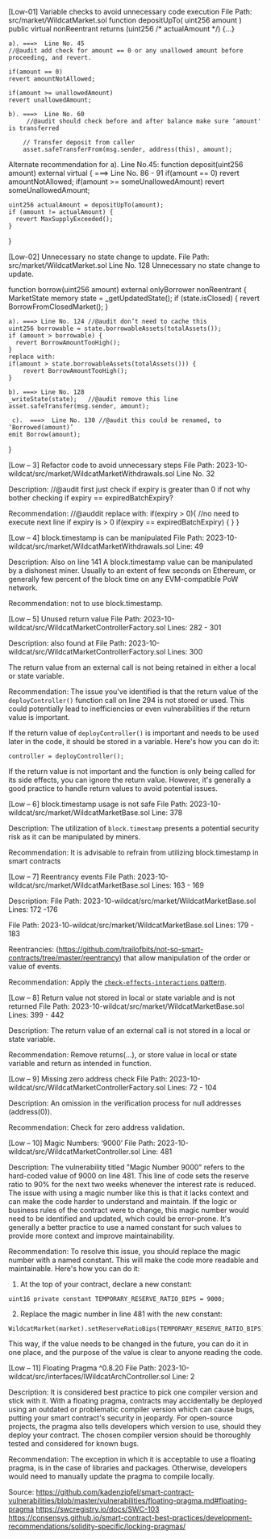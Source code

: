 [Low-01]    Variable checks to avoid unnecessary code execution
File Path: src/market/WildcatMarket.sol
function depositUpTo(
    uint256 amount
  ) public virtual nonReentrant returns (uint256 /* actualAmount */) {…}

    a). ===>  Line No. 45 
    //@audit add check for amount == 0 or any unallowed amount before proceeding, and revert.

    if(amount == 0)
	revert amountNotAllowed;

    if(amount >= unallowedAmount)
	revert unallowedAmount;

    b). ===>  Line No. 60
         //@audit should check before and after balance make sure ‘amount' is transferred

        // Transfer deposit from caller
        asset.safeTransferFrom(msg.sender, address(this), amount);

Alternate recommendation for a). Line No.45:
function deposit(uint256 amount) external virtual {
    ===>  Line No. 86 - 91
    if(amount == 0)
	revert amountNotAllowed;
    if(amount >= someUnallowedAmount)
	revert someUnallowedAmount;

    uint256 actualAmount = depositUpTo(amount);
    if (amount != actualAmount) {
      revert MaxSupplyExceeded();
    }
  }

[Low-02]    Unnecessary no state change to update. 
File Path: src/market/WildcatMarket.sol
Line No. 128   Unnecessary no state change to update.

  function borrow(uint256 amount) external onlyBorrower nonReentrant {
    MarketState memory state = _getUpdatedState();
    if (state.isClosed) {
      revert BorrowFromClosedMarket();
    }

    a). ===> Line No. 124 //@audit don’t need to cache this
    uint256 borrowable = state.borrowableAssets(totalAssets());
    if (amount > borrowable) {
      revert BorrowAmountTooHigh();
    }
    replace with:
    if(amount > state.borrowableAssets(totalAssets())) {
        revert BorrowAmountTooHigh();
    }

    b). ===> Line No. 128  
    _writeState(state);   //@audit remove this line
    asset.safeTransfer(msg.sender, amount);

     c).  ===>  Line No. 130 //@audit this could be renamed, to ‘Borrowed(amount)’
    emit Borrow(amount);
  }

[Low – 3]  Refactor code to avoid unnecessary steps
File Path: 2023-10-wildcat/src/market/WildcatMarketWithdrawals.sol
Line No. 32

Description:
//@audit first just check if expiry is greater than 0 if not why bother checking if expiry == expiredBatchExpiry?

Recommendation:
//@auddit replace with:
if(expiry > 0){
   //no need to execute next line if expiry is > 0
   if(expiry == expiredBatchExpiry) {
   }
}

[Low – 4]    block.timestamp is can be manipulated
File Path: 2023-10-wildcat/src/market/WildcatMarketWithdrawals.sol
Line: 49

Description:
Also on line 141
A block.timestamp value can be manipulated by a dishonest miner. Usually to an extent of few seconds on Ethereum, or generally few percent of the block time on any EVM-compatible PoW network.

Recommendation:
not to use block.timestamp.

[Low – 5]     Unused return value
File Path: 2023-10-wildcat/src/WildcatMarketControllerFactory.sol
Lines: 282 - 301

Description:
also found at File Path: 2023-10-wildcat/src/WildcatMarketControllerFactory.sol
Lines: 300

The return value from an external call is not being retained in either a local or state variable.

Recommendation:
The issue you've identified is that the return value of the `deployController()` function call on line 294 is not stored or used. This could potentially lead to inefficiencies or even vulnerabilities if the return value is important.

If the return value of `deployController()` is important and needs to be used later in the code, it should be stored in a variable. Here's how you can do it:

```solidity
controller = deployController();
```
If the return value is not important and the function is only being called for its side effects, you can ignore the return value. However, it's generally a good practice to handle return values to avoid potential issues.

[Low – 6]    block.timestamp usage is not safe
File Path: 2023-10-wildcat/src/market/WildcatMarketBase.sol
Line: 378

Description:
The utilization of `block.timestamp` presents a potential security risk as it can be manipulated by miners.

Recommendation:
It is advisable to refrain from utilizing block.timestamp in smart contracts

[Low – 7]    Reentrancy events
File Path: 2023-10-wildcat/src/market/WildcatMarketBase.sol
Lines: 163 - 169

Description:
File Path: 2023-10-wildcat/src/market/WildcatMarketBase.sol
Lines: 172 -176

File Path: 2023-10-wildcat/src/market/WildcatMarketBase.sol
Lines: 179 - 183

Reentrancies:
(https://github.com/trailofbits/not-so-smart-contracts/tree/master/reentrancy) that allow manipulation of the order or value of events.

Recommendation:
Apply the [`check-effects-interactions` pattern](https://docs.soliditylang.org/en/latest/security-considerations.html#re-entrancy).

[Low – 8]   Return value not stored in local or state variable and is not returned
File Path: 2023-10-wildcat/src/market/WildcatMarketBase.sol
Lines: 399 - 442

Description:
The return value of an external call is not stored in a local or state variable.

Recommendation:
Remove returns(...), or store value in local or state variable and return as intended in function.

[Low – 9]     Missing zero address check
File Path: 2023-10-wildcat/src/WildcatMarketControllerFactory.sol
Lines: 72 - 104

Description:
An omission in the verification process for null addresses (address(0)).

Recommendation:
Check for zero address validation.


[Low – 10]     Magic Numbers:  ‘9000’
File Path: 2023-10-wildcat/src/WildcatMarketController.sol
Line: 481

Description:
The vulnerability titled "Magic Number 9000" refers to the hard-coded value of 9000 on line 481. This line of code sets the reserve ratio to 90% for the next two weeks whenever the interest rate is reduced. The issue with using a magic number like this is that it lacks context and can make the code harder to understand and maintain. If the logic or business rules of the contract were to change, this magic number would need to be identified and updated, which could be error-prone. It's generally a better practice to use a named constant for such values to provide more context and improve maintainability.

Recommendation:
To resolve this issue, you should replace the magic number with a named constant. This will make the code more readable and maintainable. Here's how you can do it:

1. At the top of your contract, declare a new constant:

```solidity
uint16 private constant TEMPORARY_RESERVE_RATIO_BIPS = 9000;
```

2. Replace the magic number in line 481 with the new constant:

```solidity
WildcatMarket(market).setReserveRatioBips(TEMPORARY_RESERVE_RATIO_BIPS);
```

This way, if the value needs to be changed in the future, you can do it in one place, and the purpose of the value is clear to anyone reading the code.

[Low – 11]     Floating Pragma ^0.8.20
File Path: 2023-10-wildcat/src/interfaces/IWildcatArchController.sol
Line: 2

Description:
It is considered best practice to pick one compiler version and stick with it. With a floating pragma, contracts may accidentally be deployed using an outdated or problematic compiler version which can cause bugs, putting your smart contract's security in jeopardy. For open-source projects, the pragma also tells developers which version to use, should they deploy your contract. The chosen compiler version should be thoroughly tested and considered for known bugs.

Recommendation:
The exception in which it is acceptable to use a floating pragma, is in the case of libraries and packages. Otherwise, developers would need to manually update the pragma to compile locally.

Source:
https://github.com/kadenzipfel/smart-contract-vulnerabilities/blob/master/vulnerabilities/floating-pragma.md#floating-pragma
https://swcregistry.io/docs/SWC-103
https://consensys.github.io/smart-contract-best-practices/development-recommendations/solidity-specific/locking-pragmas/